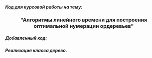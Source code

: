 <h5>Код для курсовой работы на тему:</h5>

<h3 align="center">"Алгоритмы линейного времени для построения оптимальной нумерации ордеревьев"</h3>

<h5>Добавленный код:</h5>
<h5>Реализация класса дерево.</h5>
